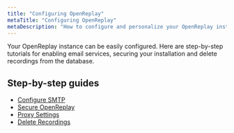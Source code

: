 ```yaml
---
title: "Configuring OpenReplay"
metaTitle: "Configuring OpenReplay"
metaDescription: "How to configure and personalize your OpenReplay instance."
---
```


Your OpenReplay instance can be easily configured. Here are step-by-step tutorials for enabling email services, securing your installation and delete recordings from the database.

## Step-by-step guides
- [Configure SMTP](/configuration/configure-smtp)
- [Secure OpenReplay](/configuration/secure-or)
- [Proxy Settings](/configuration/proxy-settings)
- [Delete Recordings](/configuration/delete-recordings)
